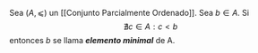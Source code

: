 Sea $(A,⩽)$ un [[Conjunto Parcialmente Ordenado]].
Sea $b∈A$. Si $$∄c∈A:c<b$$entonces $b$ se llama ***elemento minimal*** de A.